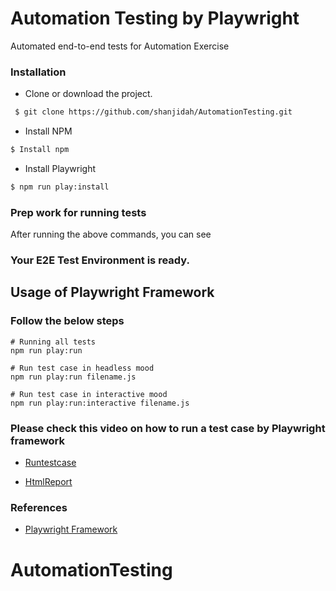 # Automation Testing by Playwright

Automated end-to-end tests for Automation Exercise

### Installation

- Clone or download the project.

```sh
 $ git clone https://github.com/shanjidah/AutomationTesting.git
```

- Install NPM

```sh
$ Install npm
```

- Install Playwright

```sh
$ npm run play:install
```

### Prep work for running tests

After running the above commands, you can see

### Your E2E Test Environment is ready.

## Usage of Playwright Framework

### Follow the below steps

```
# Running all tests
npm run play:run

# Run test case in headless mood
npm run play:run filename.js

# Run test case in interactive mood
npm run play:run:interactive filename.js
```

### Please check this video on how to run a test case by Playwright framework

- [Runtestcase](https://tinyurl.com/29a8wjgc)

- [HtmlReport](https://nimb.ws/17LiME)

### References

- [Playwright Framework ](https://playwright.dev/)
# AutomationTesting
